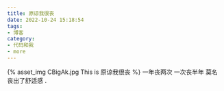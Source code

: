 ```yaml
---
title: 原谅我很丧
date: 2022-10-24 15:18:54
tags:
- 博客
category:
- 代码和我
- more
---
```

{% asset_img CBigAk.jpg This is 原谅我很丧 %}
一年丧两次 一次丧半年 莫名丧出了舒适感 .